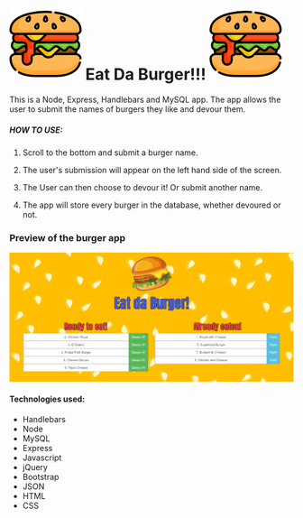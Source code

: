 #  ![Screenshot1](https://github.com/marie1881/burger/blob/master/public/assets/img/burgs.png) Eat Da Burger!!! ![Screenshot1](https://github.com/marie1881/burger/blob/master/public/assets/img/burgs.png)

This is a Node, Express, Handlebars and MySQL app. The app allows the user to submit the names of burgers they like and devour them. 


##### HOW TO USE:

1. Scroll to the bottom and submit a burger name.

2. The user's submission will appear on the left hand side of the screen. 

3. The User can then choose to devour it! Or submit another name.

4. The app will store every burger in the database, whether devoured or not.

### Preview of the burger app
![Screenshot1](https://github.com/marie1881/burger/blob/master/public/assets/img/Screenshot1.PNG)


#### Technologies used: 

- Handlebars
- Node
- MySQL
- Express
- Javascript
- jQuery
- Bootstrap
- JSON
- HTML
- CSS
